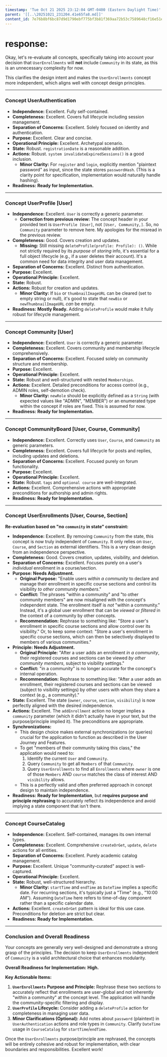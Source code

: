```yaml
---
timestamp: 'Tue Oct 21 2025 23:12:04 GMT-0400 (Eastern Daylight Time)'
parent: '[[..\20251021_231204.41e65fa8.md]]'
content_id: 7e76b8bf6bc87d9d1790ebf775bf3b81f369aa72b53c7589648cf16e51eb27d3
---
```


# response:

Okay, let's re-evaluate all concepts, specifically taking into account your decision that `UserEnrollments` will **not** include `Community` in its state, as this is an unnecessary complexity for now.

This clarifies the design intent and makes the `UserEnrollments` concept more independent, which aligns well with concept design principles.

***

### Concept UserAuthentication

* **Independence:** Excellent. Fully self-contained.
* **Completeness:** Excellent. Covers full lifecycle including session management.
* **Separation of Concerns:** Excellent. Solely focused on identity and authentication.
* **Purpose:** Excellent. Clear and concise.
* **Operational Principle:** Excellent. Archetypal scenario.
* **State:** Robust. `registrationDate` is a reasonable addition.
* **Actions:** Robust. `system invalidateExpiredSessions()` is a good inclusion.
  * **Minor Clarity:** For `register` and `login`, explicitly mention "plaintext password" as input, since the state stores `passwordHash`. (This is a clarity point for specification, implementation would naturally handle hashing).
* **Readiness:** **Ready for Implementation.**

***

### Concept UserProfile \[User]

* **Independence:** Excellent. `User` is correctly a generic parameter.
  * **Correction from previous review:** The concept header in your provided text is `UserProfile [User]`, not `[User, Community,]`. So, no `Community` parameter to remove here. My apologies for the misread in the previous review.
* **Completeness:** Good. Covers creation and updates.
  * **Missing:** Still missing `deleteProfile(profile: Profile): ()`. While not strictly required by its *purpose* of *storing* info, it's essential for a full object lifecycle (e.g., if a user deletes their account). It's a common need for data integrity and user data management.
* **Separation of Concerns:** Excellent. Distinct from authentication.
* **Purpose:** Excellent.
* **Operational Principle:** Excellent.
* **State:** Robust.
* **Actions:** Robust for creation and updates.
  * **Minor Clarity:** If `bio` or `thumbnailImageURL` can be cleared (set to empty string or null), it's good to state that `newBio` or `newThumbnailImageURL` *can* be empty.
* **Readiness:** **Mostly Ready.** Adding `deleteProfile` would make it fully robust for lifecycle management.

***

### Concept Community \[User]

* **Independence:** Excellent. `User` is correctly a generic parameter.
* **Completeness:** Excellent. Covers community and membership lifecycle comprehensively.
* **Separation of Concerns:** Excellent. Focused solely on community structure and membership.
* **Purpose:** Excellent.
* **Operational Principle:** Excellent.
* **State:** Robust and well-structured with nested `Memberships`.
* **Actions:** Excellent. Detailed preconditions for access control (e.g., ADMIN roles, self-demotion check).
  * **Minor Clarity:** `newRole` should be explicitly defined as a `String` (with expected values like "ADMIN", "MEMBER") or an enumerated type within the concept if roles are fixed. This is assumed for now.
* **Readiness:** **Ready for Implementation.**

***

### Concept CommunityBoard \[User, Course, Community]

* **Independence:** Excellent. Correctly uses `User`, `Course`, and `Community` as generic parameters.
* **Completeness:** Excellent. Covers full lifecycle for posts and replies, including updates and deletions.
* **Separation of Concerns:** Excellent. Focused purely on forum functionality.
* **Purpose:** Excellent.
* **Operational Principle:** Excellent.
* **State:** Robust. `tags` and `optional course` are well-integrated.
* **Actions:** Excellent. Comprehensive actions with appropriate preconditions for authorship and admin rights.
* **Readiness:** **Ready for Implementation.**

***

### Concept UserEnrollments \[User, Course, Section]

**Re-evaluation based on "no `community` in state" constraint:**

* **Independence:** Excellent. By removing `Community` from the state, this concept is now truly independent of `Community`. It only relies on `User`, `Course`, and `Section` as external identifiers. This is a very clean design from an independence perspective.
* **Completeness:** Good. Covers creation, updates, visibility, and deletion.
* **Separation of Concerns:** Excellent. Focuses purely on a user's *individual* enrollment in a course/section.
* **Purpose:** **Needs Adjustment.**
  * **Original Purpose:** "Enable users *within a community* to declare and manage their enrollment in specific course sections and control its visibility *to other community members*."
  * **Conflict:** The phrases "within a community" and "to other community members" are now misaligned with the concept's independent state. The enrollment itself is *not* "within a community." Instead, it's a global user enrollment that can be *viewed* or *filtered* in the context of a community by other concepts.
  * **Recommendation:** Rephrase to something like: "Store a user's enrollment in specific course sections and allow control over its visibility." Or, to keep some context: "Store a user's enrollment in specific course sections, which can then be selectively displayed to members of various communities."
* **Principle:** **Needs Adjustment.**
  * **Original Principle:** "After a user adds an enrollment *in a community*, their registered courses and sections can be viewed *by other community members*, subject to visibility settings."
  * **Conflict:** "in a community" is no longer accurate for the concept's internal operation.
  * **Recommendation:** Rephrase to something like: "After a user adds an enrollment, their registered courses and sections can be viewed (subject to visibility settings) by other users with whom they share a context (e.g., a community)."
* **State:** Excellent. The state (`owner`, `course`, `section`, `visibility`) is now perfectly aligned with the desired independence.
* **Actions:** Excellent. The `addEnrollment` action no longer implies a `community` parameter (which it didn't actually have in your text, but the purpose/principle implied it). The preconditions are appropriate.
* **Synchronizations:**
  * This design choice makes external synchronizations (or queries) crucial for the application to function as described in the User Journey and Features.
  * To get "members of their community taking this class," the application would need to:
    1. Identify the current `User` and `Community`.
    2. Query `Community` to get all `Members` of that `Community`.
    3. Query `UserEnrollments` to find all `Enrollments` where `owner` is one of those `Members` AND `course` matches the class of interest AND `visibility` allows.
  * This is a perfectly valid and often preferred approach in concept design to maintain independence.
* **Readiness:** **Ready for Implementation**, but **requires purpose and principle rephrasing** to accurately reflect its independence and avoid implying a state component that isn't there.

***

### Concept CourseCatalog

* **Independence:** Excellent. Self-contained, manages its own internal types.
* **Completeness:** Excellent. Comprehensive `createOrGet`, `update`, `delete` actions for all entities.
* **Separation of Concerns:** Excellent. Purely academic catalog management.
* **Purpose:** Excellent. Unique "community-curated" aspect is well-captured.
* **Operational Principle:** Excellent.
* **State:** Robust, well-structured hierarchy.
  * **Minor Clarity:** `startTime` and `endTime` as `DateTime` implies a specific date. For recurring sections, it's typically just a "Time" (e.g., "10:00 AM"). Assuming `DateTime` here refers to time-of-day component rather than a specific calendar date.
* **Actions:** Excellent. `createOrGet` pattern is ideal for this use case. Preconditions for deletion are strict but clear.
* **Readiness:** **Ready for Implementation.**

***

### Conclusion and Overall Readiness

Your concepts are generally very well-designed and demonstrate a strong grasp of the principles. The decision to keep `UserEnrollments` independent of `Community` is a valid architectural choice that enhances modularity.

**Overall Readiness for Implementation:** **High.**

**Key Actionable Items:**

1. **`UserEnrollments` Purpose and Principle:** Rephrase these two sections to accurately reflect that enrollments are user-global and not inherently "within a community" at the concept level. The application will handle the community-specific filtering and display.
2. **`UserProfile` Lifecycle:** Consider adding a `deleteProfile` action for completeness in managing user data.
3. **Minor Clarifications (Optional):** Add notes about `password` (plaintext) in `UserAuthentication` actions and role types in `Community`. Clarify `DateTime` usage in `CourseCatalog` for `startTime`/`endTime`.

Once the `UserEnrollments` purpose/principle are rephrased, the concepts will be entirely cohesive and robust for implementation, with clear boundaries and responsibilities. Excellent work!
